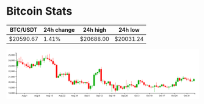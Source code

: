 # Bitcoin Stats

BTC/USDT|24h change|24h high|24h low|
|---|---|---|---|
|$20590.67|1.41%|$20688.00|$20031.24|

<img src="./chart.svg">
